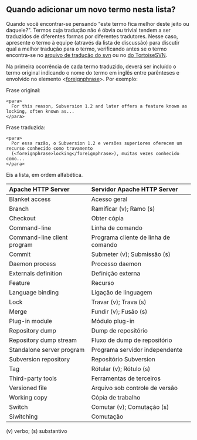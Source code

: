 ## Quando adicionar um novo termo nesta lista? ##

Quando você encontrar-se pensando "este termo fica melhor deste jeito ou daquele?".  Termos cuja tradução não é óbvia ou trivial tendem a ser traduzidos de diferentes formas por diferentes tradutores.  Nesse caso, apresente o termo à equipe (através da lista de discussão) para discutir qual a melhor tradução para o termo, verificando antes se o termo encontra-se no [arquivo de tradução do svn](http://svn.collab.net/repos/svn/trunk/subversion/po/pt_BR.po) ou no [do TortoiseSVN](http://tortoisesvn.tigris.org/svn/tortoisesvn/trunk/Languages/Tortoise_pt_BR.po).

Na primeira ocorrência de cada termo traduzido, deverá ser incluído o termo original indicando o nome do termo em inglês entre parênteses e envolvido no elemento <[foreignphrase](http://www.docbook.org/tdg/en/html/foreignphrase.html)>. Por exemplo:

Frase original:

```
<para>
  For this reason, Subversion 1.2 and later offers a feature known as locking, often known as...
</para>
```

Frase traduzida:

```
<para>
  Por essa razão, o Subversion 1.2 e versões superiores oferecem um recurso conhecido como travamento
  (<foreignphrase>locking</foreignphrase>), muitas vezes conhecido como...
</para>
```

Eis a lista, em ordem alfabética.

| Apache HTTP Server                    | Servidor Apache HTTP Server |
|:--------------------------------------|:----------------------------|
| Blanket access                        | Acesso geral |
| Branch                                | Ramificar (v); Ramo (s) |
| Checkout                              | Obter cópia |
| Command-line                          | Linha de comando |
| Command-line client program           | Programa cliente de linha de comando |
| Commit                                | Submeter (v); Submissão (s) |
| Daemon process                        | Processo daemon |
| Externals definition                  | Definição externa |
| Feature                               | Recurso |
| Language binding                      | Ligação de linguagem |
| Lock                                  | Travar (v); Trava (s) |
| Merge                                 | Fundir (v); Fusão (s) |
| Plug-in module                        | Módulo plug-in |
| Repository dump                       | Dump de repositório |
| Repository dump stream                | Fluxo de dump de repositório |
| Standalone server program             | Programa servidor independente |
| Subversion repository                 | Repositório Subversion |
| Tag                                   | Rótular (v); Rótulo (s) |
| Third-party tools                     | Ferramentas de terceiros |
| Versioned file                        | Arquivo sob controle de versão |
| Working copy                          | Cópia de trabalho |
| Switch                                | Comutar (v); Comutação (s) |
| Siwitching                            | Comutação |

(v) verbo; (s) substantivo